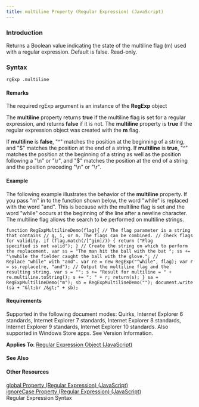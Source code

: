 ```yaml
---
title: multiline Property (Regular Expression) (JavaScript)
---
```


### Introduction 

 Returns a Boolean value indicating the state of the multiline flag (m) used with a regular expression. Default is false. Read-only.

### Syntax 

```
rgExp .multiline
```

#### Remarks 

<div id="languageReferenceRemarksSection" class="section" name="collapseableSection" style="">
  <p xmlns:util="util">
    The required <span class="parameter" sdata="paramReference">rgExp</span> argument is an instance of the <b>RegExp</b> object
  </p>
  <p xmlns:util="util">
    The <b>multiline</b> property returns <b>true</b> if the multiline flag is set for a regular expression, and returns <b>false</b> if it is not. The <b>multiline</b> property is <b>true</b> if the
    regular expression object was created with the <b>m</b> flag.
  </p>
  <p xmlns:util="util">
    If <b>multiline</b> is <b>false</b>, "^" matches the position at the beginning of a string, and "$" matches the position at the end of a string. If <b>multiline</b> is <b>true</b>, "^" matches
    the position at the beginning of a string as well as the position following a "\n" or "\r", and "$" matches the position at the end of a string and the position preceding "\n" or "\r".
  </p>
</div>

#### Example 

<p xmlns:util="util">
  The following example illustrates the behavior of the <b>multiline</b> property. If you pass "m" in to the function shown below, the word "while" is replaced with the word "and". This is because
  with the multiline flag is set and the word "while" occurs at the beginning of the line after a newline character. The multiline flag allows the search to be performed on multiline strings.
</p>

```
function RegExpMultilineDemo(flag){ // The flag parameter is a string that contains // g, i, or m. The flags can be combined. // Check flags for validity. if (flag.match(/[^gim]/)) { return ("Flag
specified is not valid"); } // Create the string on which to perform the replacement. var ss = "The man hit the ball with the bat "; ss += "\nwhile the fielder caught the ball with the glove."; //
Replace "while" with "and". var re = new RegExp("^while", flag); var r = ss.replace(re, "and"); // Output the multiline flag and the resulting string. var s = ""; s += "Result for multiline = " +
re.multiline.toString(); s += ": " + r; return(s); } sa = RegExpMultilineDemo("m"); sb = RegExpMultilineDemo(""); document.write (sa + "&lt;br /&gt;" + sb);
```

#### Requirements 

<div id="requirementsTitleSection" class="section" name="collapseableSection" style="">
  <p xmlns:util="util"></p>
  <p>
    Supported in the following document modes: Quirks, Internet Explorer 6 standards, Internet Explorer 7 standards, Internet Explorer 8 standards, Internet Explorer 9 standards, Internet Explorer 10
    standards. Also supported in Windows Store apps. See Version Information.
  </p>
  <p xmlns:util="util">
    <b>Applies To</b>: <span sdata="link"><a href="346aa83e-a045-47ea-acae-b42c7b121534.htm">Regular Expression Object (JavaScript)</a></span>
  </p>
</div>

#### See Also 

<div id="seeAlsoSection" class="section" name="collapseableSection" style="">
  <h4 class="subHeading">
    Other Resources
  </h4>
  <div class="seeAlsoStyle">
    <span sdata="link" xmlns:util="util"><a href="76a0f115-0d89-4aca-86d5-932895c6d649.htm">global Property (Regular Expression) (JavaScript)</a></span>
  </div>
  <div class="seeAlsoStyle">
    <span sdata="link" xmlns:util="util"><a href="816f0df5-5a82-44a5-a4ab-dbc91fa76e61.htm">ignoreCase Property (Regular Expression) (JavaScript)</a></span>
  </div>
  <div class="seeAlsoStyle">
    <span sdata="link" xmlns:util="util">Regular Expression Syntax</span>
  </div>
</div>

